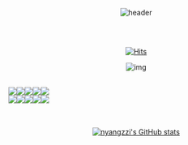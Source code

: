 <div align="center">

![header](https://capsule-render.vercel.app/api?section=header&type=venom&color=0:DFD5F1,100:F9AEAC&stroke=b678c4&height=160&text=Welcome+to+nyangzzi's+github💖&fontColor=1F1F1F&fontSize=40)

##

<br/>

[![Hits](https://hits.seeyoufarm.com/api/count/incr/badge.svg?url=https%3A%2F%2Fgithub.com%2Fnyangzzi&count_bg=%23FDC8F8&title_bg=%23F54D4D96&icon=github.svg&icon_color=%23E7E7E7&title=hits&edge_flat=false)](https://hits.seeyoufarm.com)

<!--<div style="display:flex; flex-direction:row;">
  <a href="https://github.com/nyangzzi"><img src="https://img.shields.io/badge/github-181717?&logo=github&logoColor=white"> 
  </a>
  &nbsp
  <a href="mailto:eklee98@gmail.com"><img src="https://img.shields.io/badge/Gmail-EA4335?&logo=Gmail&logoColor=white"> 
  </a>
</div>

<br/> -->

![img](https://github.com/nyangzzi/nyangzzi/assets/52737339/0091772b-f271-4fce-90c6-33ae08762b5b)

<br/>

<div style="display:flex; flex-direction:row;">
  <img src="https://img.shields.io/badge/android-34A853?&logo=android&logoColor=white">
  <img src="https://img.shields.io/badge/androidstudio-3DDC84?&logo=androidstudio&logoColor=white">
  <img src="https://img.shields.io/badge/kotlin-7F52FF?&logo=kotlin&logoColor=white">
  <img src="https://img.shields.io/badge/jetpackcompose-4285F4?&logo=jetpack-compose&logoColor=white">
  <img src="https://img.shields.io/badge/git-F05032?&logo=git&logoColor=white">

  
  <!--img src="https://img.shields.io/badge/github-181717?&logo=github&logoColor=white"-->
</div>

<div style="display:flex; flex-direction:row;">
  <!--<img src="https://img.shields.io/badge/csharp-512BD4?&logo=csharp&logoColor=white">
  <img src="https://img.shields.io/badge/dotnet-512BD4?&logo=dotnet&logoColor=white">-->
  <img src="https://img.shields.io/badge/sqlite-003B57?&logo=sqlite&logoColor=white"/>
  <img src="https://img.shields.io/badge/java-007396?&logo=java&logoColor=white"/>
  <img src="https://img.shields.io/badge/flutter-02569B?&logo=flutter&logoColor=white">
  <img src="https://img.shields.io/badge/react-61DAFB?&logo=react&logoColor=white">
  <img src="https://img.shields.io/badge/figma-F24E1E?&logo=figma&logoColor=white">
</div>

<br/>
<br/>

[![nyangzzi's GitHub stats](https://github-readme-stats.vercel.app/api?username=nyangzzi&include_all_commits=true&show_icons=true&theme=ambient_gradient)](https://github.com/anuraghazra/github-readme-stats)

<!--![Top Langs](https://github-readme-stats.vercel.app/api/top-langs/?username=nyangzzi&layout=compact)-->

</div>
